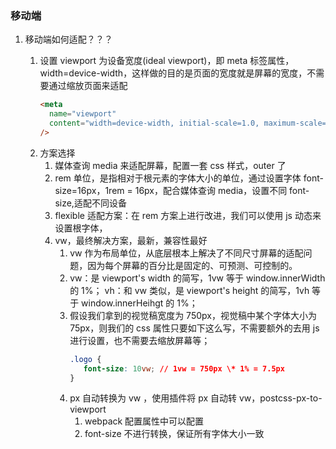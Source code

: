 ### 移动端

1. 移动端如何适配？？？

   1. 设置 viewport 为设备宽度(ideal viewport)，即 meta 标签属性，width=device-width，这样做的目的是页面的宽度就是屏幕的宽度，不需要通过缩放页面来适配
      ```html
      <meta
        name="viewport"
        content="width=device-width, initial-scale=1.0, maximum-scale=1.0, user-scalable=0"
      />
      ```
   2. 方案选择
      1. 媒体查询 media 来适配屏幕，配置一套 css 样式，outer 了
      2. rem 单位，是指相对于根元素的字体大小的单位，通过设置字体 font-size=16px，1rem = 16px，配合媒体查询 media，设置不同 font-size,适配不同设备
      3. flexible 适配方案：在 rem 方案上进行改进，我们可以使用 js 动态来设置根字体，
      4. vw，最终解决方案，最新，兼容性最好
         1. vw 作为布局单位，从底层根本上解决了不同尺寸屏幕的适配问题，因为每个屏幕的百分比是固定的、可预测、可控制的。
         2. vw：是 viewport's width 的简写，1vw 等于 window.innerWidth 的 1%；
            vh：和 vw 类似，是 viewport's height 的简写，1vh 等于 window.innerHeihgt 的 1%；
         3. 假设我们拿到的视觉稿宽度为 750px，视觉稿中某个字体大小为 75px，则我们的 css 属性只要如下这么写，不需要额外的去用 js 进行设置，也不需要去缩放屏幕等；
            ```css
            .logo {
               font-size: 10vw; // 1vw = 750px \* 1% = 7.5px
            }
            ```
         4. px 自动转换为 vw ，使用插件将 px 自动转 vw，postcss-px-to-viewport
            1. webpack 配置属性中可以配置
            2. font-size 不进行转换，保证所有字体大小一致
            <!-- https://juejin.cn/post/7046169975706353701 -->
